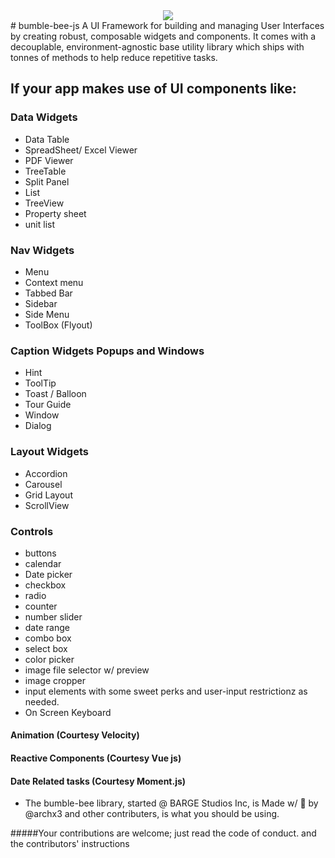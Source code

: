 <div style="text-align:center; width 100%"><img style="text-align:center; width 100%" src ="https://lh3.googleusercontent.com/1pVi_86WVsqT87d1M36nUB17aX67A7m0kZK5K0ERx9JqFQ7ZsOAXEmwmUsRon6sDfnPk2NFKcf7_-tarkvdClHvjoal2fHSBYgLCJ5buJ-YvREB9T1PHfDvvFez9yKUGfHbS5_xs" /></div>
# bumble-bee-js
A UI Framework for building and managing User Interfaces by creating robust, composable widgets and components.
It comes with a decouplable, environment-agnostic base utility library which ships with tonnes of methods 
to help reduce repetitive tasks.




If your app makes use of UI components like:
------------------------------ 

### Data Widgets
 - Data Table
 - SpreadSheet/ Excel Viewer
 - PDF Viewer
 - TreeTable
 - Split Panel
 - List
 - TreeView
 - Property sheet
 - unit list
 
### Nav Widgets
 - Menu
 - Context menu
 - Tabbed Bar
 - Sidebar
 - Side Menu
 - ToolBox (Flyout)
 
### Caption Widgets Popups and Windows
 - Hint
 - ToolTip
 - Toast / Balloon
 - Tour Guide
 - Window
 - Dialog
 
### Layout Widgets
 -  Accordion
 -  Carousel
 -  Grid Layout
 -  ScrollView
  
### Controls
 -  buttons
 -  calendar
 -  Date picker
 -  checkbox
 -  radio
 -  counter
 -  number slider
 -  date range
 -  combo box
 -  select box
 -  color picker
 -  image file selector w/ preview
 -  image cropper
 -  input elements with some sweet perks and user-input restrictionz as needed.
 - On Screen Keyboard

#### Animation (Courtesy Velocity)
#### Reactive Components (Courtesy Vue js) 
#### Date Related tasks (Courtesy Moment.js) 
 
 * The bumble-bee library, started @ BARGE Studios Inc, is Made w/ :yellow_heart: by @archx3 and other contributers, is what you should be using.
 
 #####Your contributions are welcome; just read the code of conduct. and the contributors' instructions
 
 